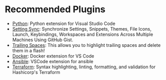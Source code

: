 # Recommended Plugins

- [Python](https://github.com/Microsoft/vscode-python): Python extension for Visual Studio Code
- [Setting Sync](https://github.com/shanalikhan/code-settings-sync): Synchronize Settings, Snippets, Themes, File Icons, Launch, Keybindings, Workspaces and Extensions Across Multiple Machines Using GitHub Gist.
- [Trailing Spaces](https://github.com/shardulm94/vscode-trailingspaces): This allows you to highlight trailing spaces and delete them in a flash!
- [Docker](https://github.com/Microsoft/vscode-docker): Docker extension for VS Code
- [Ansible](https://github.com/VSChina/vscode-ansible): VSCode extension for ansible
- [Terraform](https://github.com/mauve/vscode-terraform): Syntax highlighting, linting, formatting, and validation for Hashicorp's Terraform